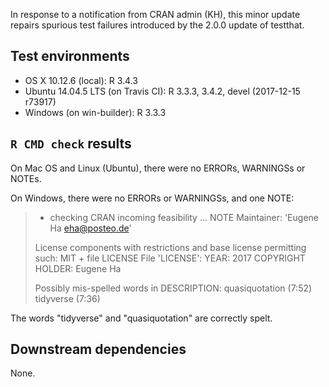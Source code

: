 In response to a notification from CRAN admin (KH), this minor update repairs
spurious test failures introduced by the 2.0.0 update of testthat.

## Test environments

* OS X 10.12.6 (local): R 3.4.3
* Ubuntu 14.04.5 LTS (on Travis CI): R 3.3.3, 3.4.2, devel (2017-12-15 r73917)
* Windows (on win-builder): R 3.3.3

## `R CMD check` results

On Mac OS and Linux (Ubuntu), there were no ERRORs, WARNINGSs or NOTEs.

On Windows, there were no ERRORs or WARNINGSs, and one NOTE:

> * checking CRAN incoming feasibility ... NOTE
> Maintainer: 'Eugene Ha <eha@posteo.de>'
> 
> License components with restrictions and base license permitting such:
>   MIT + file LICENSE
> File 'LICENSE':
>   YEAR: 2017
>   COPYRIGHT HOLDER: Eugene Ha
> 
> Possibly mis-spelled words in DESCRIPTION:
>   quasiquotation (7:52)
>   tidyverse (7:36)

The words "tidyverse" and "quasiquotation" are correctly spelt.

## Downstream dependencies

None.
